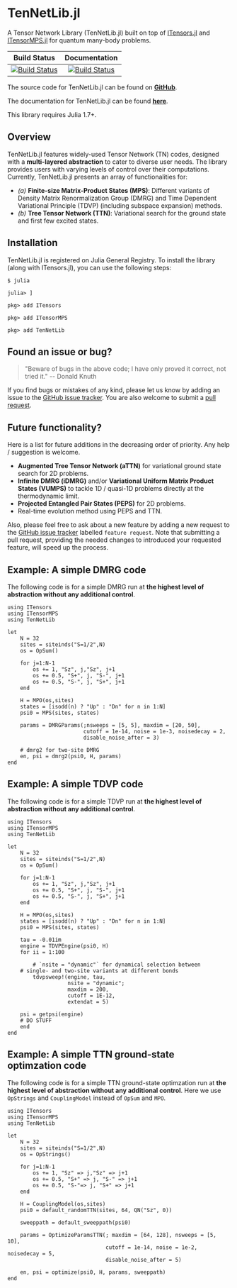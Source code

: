 # TenNetLib.jl

A Tensor Network Library (TenNetLib.jl) built on top of [ITensors.jl](https://github.com/ITensor/ITensors.jl) and [ITensorMPS.jl](https://github.com/ITensor/ITensorMPS.jl) for quantum many-body problems.

| **Build Status** | **Documentation** |
|:----------------:|:-----------------:|
| [![Build Status](https://github.com/titaschanda/TenNetLib.jl/actions/workflows/CI.yml/badge.svg?branch=main)](https://github.com/titaschanda/TenNetLib.jl/actions/workflows/CI.yml?query=branch%3Amain) | [![Build Status](https://github.com/titaschanda/TenNetLib.jl/actions/workflows/documentation.yml/badge.svg?branch=main)](https://github.com/titaschanda/TenNetLib.jl/actions/workflows/documentation.yml?query=branch%3Amain) |

The source code for TenNetLib.jl can be found on [**GitHub**](https://github.com/titaschanda/TenNetLib.jl).

The documentation for TenNetLib.jl can be found [**here**](https://titaschanda.github.io/TenNetLib.jl/dev/).

This library requires Julia 1.7+.

## Overview

TenNetLib.jl features widely-used Tensor Network (TN) codes, designed with a **multi-layered abstraction**
to cater to diverse user needs. The library provides users with varying levels of control over their computations.
Currently, TenNetLib.jl presents an array of functionalities for:
* *(a)* **Finite-size Matrix-Product States (MPS)**: Different variants of Density Matrix Renormalization Group (DMRG) and Time Dependent Variational Principle (TDVP) (including subspace expansion) methods.
* *(b)* **Tree Tensor Network (TTN)**: Variational search for the ground state and first few excited states.


## Installation

TenNetLib.jl is registered on Julia General Registry. To install the library (along with ITensors.jl), you can use the following steps:

```
$ julia

julia> ]

pkg> add ITensors

pkg> add ITensorMPS

pkg> add TenNetLib
```

## Found an issue or bug?

> "Beware of bugs in the above code; I have only proved it correct, not tried it."
>    -- Donald Knuth


If you find bugs or mistakes of any kind, please let us know by adding an issue to the
[GitHub issue tracker](https://github.com/titaschanda/TenNetLib.jl/issues).
You are also welcome to submit a [pull request](https://github.com/titaschanda/TenNetLib.jl/pulls).


## Future functionality?

Here is a list for future additions in the decreasing order of priority. Any help / suggestion is welcome.
* **Augmented Tree Tensor Network (aTTN)** for variational ground state search for 2D problems.
* **Infinite DMRG (iDMRG)** and/or **Variational Uniform Matrix Product States (VUMPS)** to tackle 1D / quasi-1D problems directly at the thermodynamic limit.
* **Projected Entangled Pair States (PEPS)** for 2D problems.
* Real-time evolution method using PEPS and TTN.

Also, please feel free to ask about a new feature by adding a new request to the
[GitHub issue tracker](https://github.com/titaschanda/TenNetLib.jl/issues) labelled
`feature request`. Note that submitting a pull request, providing the needed changes to
introduced your requested feature, will speed up the process.



## Example: A simple DMRG code

The following code is for a simple DMRG run at **the highest level of abstraction without any additional control**.

```
using ITensors
using ITensorMPS
using TenNetLib

let
    N = 32
    sites = siteinds("S=1/2",N)
    os = OpSum()
    
    for j=1:N-1
        os += 1, "Sz", j,"Sz", j+1
        os += 0.5, "S+", j, "S-", j+1
        os += 0.5, "S-", j, "S+", j+1
    end
    
    H = MPO(os,sites)
    states = [isodd(n) ? "Up" : "Dn" for n in 1:N]
    psi0 = MPS(sites, states)

    params = DMRGParams(;nsweeps = [5, 5], maxdim = [20, 50],
                        cutoff = 1e-14, noise = 1e-3, noisedecay = 2,
                        disable_noise_after = 3)

    # dmrg2 for two-site DMRG
    en, psi = dmrg2(psi0, H, params)
end
```

## Example: A simple TDVP code

The following code is for a simple TDVP run at **the highest level of abstraction without any additional control**.

```
using ITensors
using ITensorMPS
using TenNetLib

let
    N = 32
    sites = siteinds("S=1/2",N)
    os = OpSum()
    
    for j=1:N-1
        os += 1, "Sz", j,"Sz", j+1
        os += 0.5, "S+", j, "S-", j+1
        os += 0.5, "S-", j, "S+", j+1
    end
    
    H = MPO(os,sites)
    states = [isodd(n) ? "Up" : "Dn" for n in 1:N]
    psi0 = MPS(sites, states)

    tau = -0.01im    
    engine = TDVPEngine(psi0, H)
    for ii = 1:100

    	# `nsite = "dynamic"` for dynamical selection between
	# single- and two-site variants at different bonds
        tdvpsweep!(engine, tau,
                   nsite = "dynamic";
                   maxdim = 200,
                   cutoff = 1E-12,
                   extendat = 5)

	psi = getpsi(engine)
	# DO STUFF
    end
end
```

## Example: A simple TTN ground-state optimzation code

The following code is for a simple TTN ground-state optimzation run at **the highest level of abstraction without any additional control**.
Here we use `OpStrings` and `CouplingModel` instead of `OpSum` and `MPO`.

```
using ITensors
using ITensorMPS
using TenNetLib

let
    N = 32
    sites = siteinds("S=1/2",N)
    os = OpStrings()
    
    for j=1:N-1
        os += 1, "Sz" => j,"Sz" => j+1
        os += 0.5, "S+" => j, "S-" => j+1
        os += 0.5, "S-"=> j, "S+" => j+1
    end
    
    H = CouplingModel(os,sites)
    psi0 = default_randomTTN(sites, 64, QN("Sz", 0))

    sweeppath = default_sweeppath(psi0)
    
    params = OptimizeParamsTTN(; maxdim = [64, 128], nsweeps = [5, 10], 
                               cutoff = 1e-14, noise = 1e-2, noisedecay = 5, 
                               disable_noise_after = 5)
			       
    en, psi = optimize(psi0, H, params, sweeppath)
end
```    